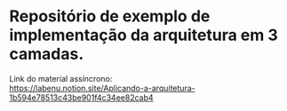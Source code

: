 # Repositório de exemplo de implementação da arquitetura em 3 camadas.
Link do material assíncrono:<br>
https://labenu.notion.site/Aplicando-a-arquitetura-1b594e78513c43be901f4c34ee82cab4
